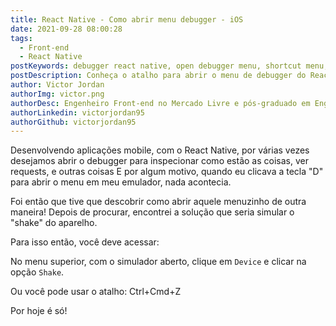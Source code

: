 ```yaml
---
title: React Native - Como abrir menu debugger - iOS
date: 2021-09-28 08:00:28
tags:
  - Front-end
  - React Native
postKeywords: debugger react native, open debugger menu, shortcut menu, abrir menu debugger, atalho menu react native ios
postDescription: Conheça o atalho para abrir o menu de debugger do React Native no Mac!
author: Victor Jordan
authorImg: victor.png
authorDesc: Engenheiro Front-end no Mercado Livre e pós-graduado em Engenharia de Software pela PUC-MG e formado em Banco de Dados pela Fatec, apaixonado por usabilidade, performance e UX!
authorLinkedin: victorjordan95
authorGithub: victorjordan95
---
```


Desenvolvendo aplicações mobile, com o React Native, por várias vezes desejamos abrir o debugger para inspecionar como estão as coisas, ver requests, e outras coisas
E por algum motivo, quando eu clicava a tecla "D" para abrir o menu em meu emulador, nada acontecia.

Foi então que tive que descobrir como abrir aquele menuzinho de outra maneira!
Depois de procurar, encontrei a solução que seria simular o "shake" do aparelho.

<!-- more -->

Para isso então, você deve acessar:

No menu superior, com o simulador aberto, clique em `Device` e clicar na opção `Shake`.

Ou você pode usar o atalho: Ctrl+Cmd+Z

Por hoje é só!
